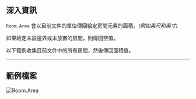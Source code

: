 ## 深入資訊
`Room.Area` 會以目前文件的單位傳回給定房間元素的面積。_(例如英尺和英寸)_

如果給定未設邊界或未放置的房間，則傳回空值。

以下範例收集目前文件中的所有房間，然後傳回面積值。
___
## 範例檔案

![Room.Area](./Revit.Elements.Room.Area_img.jpg)
